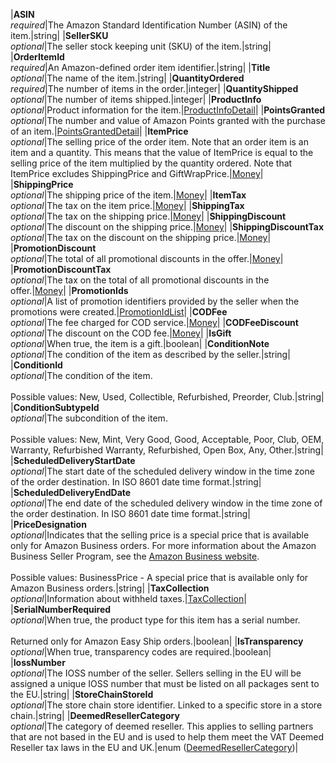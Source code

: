 |**ASIN**  <br>*required*|The Amazon Standard Identification Number (ASIN) of the item.|string|
|**SellerSKU**  <br>*optional*|The seller stock keeping unit (SKU) of the item.|string|
|**OrderItemId**  <br>*required*|An Amazon-defined order item identifier.|string|
|**Title**  <br>*optional*|The name of the item.|string|
|**QuantityOrdered**  <br>*required*|The number of items in the order.|integer|
|**QuantityShipped**  <br>*optional*|The number of items shipped.|integer|
|**ProductInfo**  <br>*optional*|Product information for the item.|[ProductInfoDetail](#productinfodetail)|
|**PointsGranted**  <br>*optional*|The number and value of Amazon Points granted with the purchase of an item.|[PointsGrantedDetail](#pointsgranteddetail)|
|**ItemPrice**  <br>*optional*|The selling price of the order item. Note that an order item is an item and a quantity. This means that the value of ItemPrice is equal to the selling price of the item multiplied by the quantity ordered. Note that ItemPrice excludes ShippingPrice and GiftWrapPrice.|[Money](#money)|
|**ShippingPrice**  <br>*optional*|The shipping price of the item.|[Money](#money)|
|**ItemTax**  <br>*optional*|The tax on the item price.|[Money](#money)|
|**ShippingTax**  <br>*optional*|The tax on the shipping price.|[Money](#money)|
|**ShippingDiscount**  <br>*optional*|The discount on the shipping price.|[Money](#money)|
|**ShippingDiscountTax**  <br>*optional*|The tax on the discount on the shipping price.|[Money](#money)|
|**PromotionDiscount**  <br>*optional*|The total of all promotional discounts in the offer.|[Money](#money)|
|**PromotionDiscountTax**  <br>*optional*|The tax on the total of all promotional discounts in the offer.|[Money](#money)|
|**PromotionIds**  <br>*optional*|A list of promotion identifiers provided by the seller when the promotions were created.|[PromotionIdList](#promotionidlist)|
|**CODFee**  <br>*optional*|The fee charged for COD service.|[Money](#money)|
|**CODFeeDiscount**  <br>*optional*|The discount on the COD fee.|[Money](#money)|
|**IsGift**  <br>*optional*|When true, the item is a gift.|boolean|
|**ConditionNote**  <br>*optional*|The condition of the item as described by the seller.|string|
|**ConditionId**  <br>*optional*|The condition of the item.<br><br>Possible values: New, Used, Collectible, Refurbished, Preorder, Club.|string|
|**ConditionSubtypeId**  <br>*optional*|The subcondition of the item.<br><br>Possible values: New, Mint, Very Good, Good, Acceptable, Poor, Club, OEM, Warranty, Refurbished Warranty, Refurbished, Open Box, Any, Other.|string|
|**ScheduledDeliveryStartDate**  <br>*optional*|The start date of the scheduled delivery window in the time zone of the order destination. In ISO 8601 date time format.|string|
|**ScheduledDeliveryEndDate**  <br>*optional*|The end date of the scheduled delivery window in the time zone of the order destination. In ISO 8601 date time format.|string|
|**PriceDesignation**  <br>*optional*|Indicates that the selling price is a special price that is available only for Amazon Business orders. For more information about the Amazon Business Seller Program, see the [Amazon Business website](https://www.amazon.com/b2b/info/amazon-business). <br><br>Possible values: BusinessPrice - A special price that is available only for Amazon Business orders.|string|
|**TaxCollection**  <br>*optional*|Information about withheld taxes.|[TaxCollection](#taxcollection)|
|**SerialNumberRequired**  <br>*optional*|When true, the product type for this item has a serial number.<br><br>Returned only for Amazon Easy Ship orders.|boolean|
|**IsTransparency**  <br>*optional*|When true, transparency codes are required.|boolean|
|**IossNumber**  <br>*optional*|The IOSS number of the seller. Sellers selling in the EU will be assigned a unique IOSS number that must be listed on all packages sent to the EU.|string|
|**StoreChainStoreId**  <br>*optional*|The store chain store identifier. Linked to a specific store in a store chain.|string|
|**DeemedResellerCategory**  <br>*optional*|The category of deemed reseller. This applies to selling partners that are not based in the EU and is used to help them meet the VAT Deemed Reseller tax laws in the EU and UK.|enum ([DeemedResellerCategory](#deemedresellercategory))|
